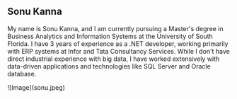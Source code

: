 <h2>Sonu Kanna</h2>
<p>My name is Sonu Kanna, and I am currently pursuing a Master's degree in Business Analytics and Information Systems at the University of South Florida. I have 3 years of experience as a .NET developer, working primarily with ERP systems at Infor and Tata Consultancy Services. While I don't have direct industrial experience with big data, I have worked extensively with data-driven applications and technologies like SQL Server and Oracle database.
</p>
![Image](sonu.jpeg)

